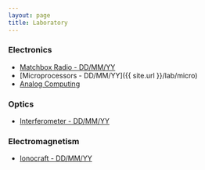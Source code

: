 ```yaml
---
layout: page
title: Laboratory
---
```

### Electronics

* [Matchbox Radio - DD/MM/YY]()
* [Microprocessors - DD/MM/YY]({{ site.url }}/lab/micro)
* [Analog Computing]()

### Optics

* [Interferometer - DD/MM/YY]()

### Electromagnetism

* [Ionocraft - DD/MM/YY]()
